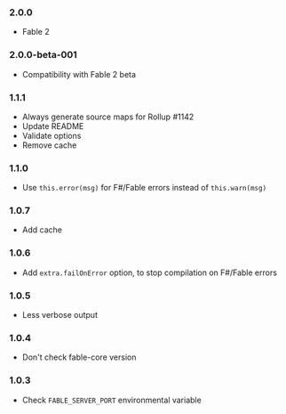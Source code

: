 ### 2.0.0

* Fable 2

### 2.0.0-beta-001

* Compatibility with Fable 2 beta

### 1.1.1

* Always generate source maps for Rollup #1142
* Update README
* Validate options
* Remove cache

### 1.1.0

* Use `this.error(msg)` for F#/Fable errors instead of `this.warn(msg)`

### 1.0.7

* Add cache

### 1.0.6

* Add `extra.failOnError` option, to stop compilation on F#/Fable errors

### 1.0.5

* Less verbose output

### 1.0.4

* Don't check fable-core version

### 1.0.3

* Check `FABLE_SERVER_PORT` environmental variable
